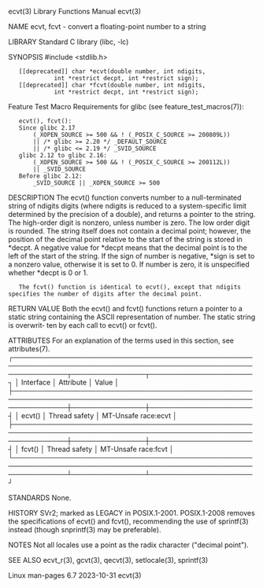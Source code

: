 ecvt(3)								   Library Functions Manual							       ecvt(3)

NAME
       ecvt, fcvt - convert a floating-point number to a string

LIBRARY
       Standard C library (libc, -lc)

SYNOPSIS
       #include <stdlib.h>

       [[deprecated]] char *ecvt(double number, int ndigits,
				 int *restrict decpt, int *restrict sign);
       [[deprecated]] char *fcvt(double number, int ndigits,
				 int *restrict decpt, int *restrict sign);

   Feature Test Macro Requirements for glibc (see feature_test_macros(7)):

       ecvt(), fcvt():
	   Since glibc 2.17
	       (_XOPEN_SOURCE >= 500 && ! (_POSIX_C_SOURCE >= 200809L))
		   || /* glibc >= 2.20 */ _DEFAULT_SOURCE
		   || /* glibc <= 2.19 */ _SVID_SOURCE
	   glibc 2.12 to glibc 2.16:
	       (_XOPEN_SOURCE >= 500 && ! (_POSIX_C_SOURCE >= 200112L))
		   || _SVID_SOURCE
	   Before glibc 2.12:
	       _SVID_SOURCE || _XOPEN_SOURCE >= 500

DESCRIPTION
       The  ecvt()  function  converts number to a null-terminated string of ndigits digits (where ndigits is reduced to a system-specific limit determined by
       the precision of a double), and returns a pointer to the string.	 The high-order digit is nonzero, unless number is  zero.   The	 low  order  digit  is
       rounded.	  The string itself does not contain a decimal point; however, the position of the decimal point relative to the start of the string is stored
       in *decpt.  A negative value for *decpt means that the decimal point is to the left of the start of the string.	If the sign  of	 number	 is  negative,
       *sign is set to a nonzero value, otherwise it is set to 0.  If number is zero, it is unspecified whether *decpt is 0 or 1.

       The fcvt() function is identical to ecvt(), except that ndigits specifies the number of digits after the decimal point.

RETURN VALUE
       Both the ecvt() and fcvt() functions return a pointer to a static string containing the ASCII representation of number.	The static string is overwrit‐
       ten by each call to ecvt() or fcvt().

ATTRIBUTES
       For an explanation of the terms used in this section, see attributes(7).
       ┌───────────────────────────────────────────────────────────────────────────────────────────────────────────────┬───────────────┬─────────────────────┐
       │ Interface												       │ Attribute     │ Value		     │
       ├───────────────────────────────────────────────────────────────────────────────────────────────────────────────┼───────────────┼─────────────────────┤
       │ ecvt()													       │ Thread safety │ MT-Unsafe race:ecvt │
       ├───────────────────────────────────────────────────────────────────────────────────────────────────────────────┼───────────────┼─────────────────────┤
       │ fcvt()													       │ Thread safety │ MT-Unsafe race:fcvt │
       └───────────────────────────────────────────────────────────────────────────────────────────────────────────────┴───────────────┴─────────────────────┘

STANDARDS
       None.

HISTORY
       SVr2;  marked  as  LEGACY  in  POSIX.1-2001.   POSIX.1-2008 removes the specifications of ecvt() and fcvt(), recommending the use of sprintf(3) instead
       (though snprintf(3) may be preferable).

NOTES
       Not all locales use a point as the radix character ("decimal point").

SEE ALSO
       ecvt_r(3), gcvt(3), qecvt(3), setlocale(3), sprintf(3)

Linux man-pages 6.7							  2023-10-31								       ecvt(3)
